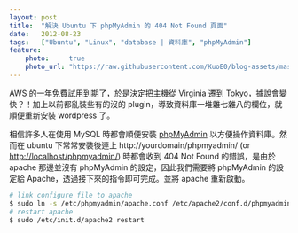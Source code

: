 ```yaml
---
layout: post
title:  "解決 Ubuntu 下 phpMyAdmin 的 404 Not Found 頁面"
date:   2012-08-23
tags:   ["Ubuntu", "Linux", "database | 資料庫", "phpMyAdmin"]
feature:
    photo:     true
    photo_url: "https://raw.githubusercontent.com/KuoE0/blog-assets/master/feature-photos/2012-08-23-slove-phpmyadmin-404-not-found-in-ubuntu.jpg"
---
```


AWS 的[一年免費試用](http://aws.amazon.com/free/)到期了，於是決定把主機從 Virginia 遷到 Tokyo，據說會變快？！加上以前都亂裝些有的沒的 plugin，導致資料庫一堆雜七雜八的欄位，就順便重新安裝 wordpress 了。

相信許多人在使用 MySQL 時都會順便安裝 [phpMyAdmin](http://www.phpmyadmin.net/home_page/index.php) 以方便操作資料庫。然而在 ubuntu 下常常安裝後連上 http://yourdomain/phpmyadmin/ (or [http://localhost/phpmyadmin/](http://localhost/phpmyadmin)) 時都會收到 404 Not Found 的錯誤，是由於 apache 那邊並沒有 phpMyAdmin 的設定，因此我們需要將 phpMyAdmin 的設定給 Apache，透過接下來的指令即可完成。並將 apache 重新啟動。

```bash
# link configure file to apache
$ sudo ln -s /etc/phpmyadmin/apache.conf /etc/apache2/conf.d/phpmyadmin.conf
# restart apache
$ sudo /etc/init.d/apache2 restart
```
